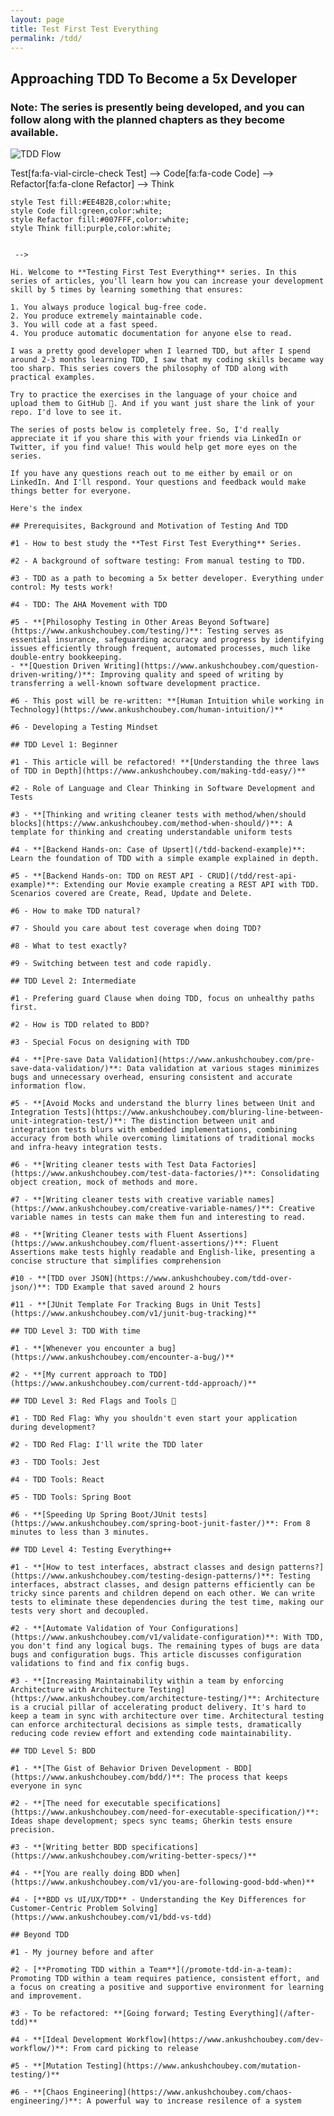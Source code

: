 ```yaml
---
layout: page
title: Test First Test Everything
permalink: /tdd/
---
```


## Approaching TDD To Become a 5x Developer

### Note: **The series is presently being developed, and you can follow along with the planned chapters as they become available.**

![TDD Flow](/images/tdd.png)

<!-- 

```mermaid!
flowchart LR
    Think[fa:fa-brain Think] --> Test[fa:fa-vial-circle-check Test] --> Code[fa:fa-code Code] --> Refactor[fa:fa-clone Refactor] --> Think
    style Test fill:#EE4B2B,color:white;
    style Code fill:green,color:white;
    style Refactor fill:#007FFF,color:white;
    style Think fill:purple,color:white;
```

 -->

Hi. Welcome to **Testing First Test Everything** series. In this series of articles, you'll learn how you can increase your development skill by 5 times by learning something that ensures:

1. You always produce logical bug-free code.
2. You produce extremely maintainable code.
3. You will code at a fast speed.
4. You produce automatic documentation for anyone else to read.

I was a pretty good developer when I learned TDD, but after I spend around 2-3 months learning TDD, I saw that my coding skills became way too sharp. This series covers the philosophy of TDD along with practical examples.

Try to practice the exercises in the language of your choice and upload them to GitHub 🙂. And if you want just share the link of your repo. I'd love to see it.

The series of posts below is completely free. So, I'd really appreciate it if you share this with your friends via LinkedIn or Twitter, if you find value! This would help get more eyes on the series.

If you have any questions reach out to me either by email or on LinkedIn. And I'll respond. Your questions and feedback would make things better for everyone.

Here's the index

## Prerequisites, Background and Motivation of Testing And TDD

#1 - How to best study the **Test First Test Everything** Series.

#2 - A background of software testing: From manual testing to TDD.

#3 - TDD as a path to becoming a 5x better developer. Everything under control: My tests work!

#4 - TDD: The AHA Movement with TDD

#5 - **[Philosophy Testing in Other Areas Beyond Software](https://www.ankushchoubey.com/testing/)**: Testing serves as essential insurance, safeguarding accuracy and progress by identifying issues efficiently through frequent, automated processes, much like double-entry bookkeeping.
- **[Question Driven Writing](https://www.ankushchoubey.com/question-driven-writing/)**: Improving quality and speed of writing by transferring a well-known software development practice.

#6 - This post will be re-written: **[Human Intuition while working in Technology](https://www.ankushchoubey.com/human-intuition/)**

#6 - Developing a Testing Mindset

## TDD Level 1: Beginner

#1 - This article will be refactored! **[Understanding the three laws of TDD in Depth](https://www.ankushchoubey.com/making-tdd-easy/)**

#2 - Role of Language and Clear Thinking in Software Development and Tests

#3 - **[Thinking and writing cleaner tests with method/when/should blocks](https://www.ankushchoubey.com/method-when-should/)**: A template for thinking and creating understandable uniform tests

#4 - **[Backend Hands-on: Case of Upsert](/tdd-backend-example)**: Learn the foundation of TDD with a simple example explained in depth.

#5 - **[Backend Hands-on: TDD on REST API - CRUD](/tdd/rest-api-example)**: Extending our Movie example creating a REST API with TDD. Scenarios covered are Create, Read, Update and Delete.

#6 - How to make TDD natural?

#7 - Should you care about test coverage when doing TDD?

#8 - What to test exactly?

#9 - Switching between test and code rapidly.

## TDD Level 2: Intermediate

#1 - Prefering guard Clause when doing TDD, focus on unhealthy paths first.

#2 - How is TDD related to BDD?

#3 - Special Focus on designing with TDD

#4 - **[Pre-save Data Validation](https://www.ankushchoubey.com/pre-save-data-validation/)**: Data validation at various stages minimizes bugs and unnecessary overhead, ensuring consistent and accurate information flow.

#5 - **[Avoid Mocks and understand the blurry lines between Unit and Integration Tests](https://www.ankushchoubey.com/bluring-line-between-unit-integration-test/)**: The distinction between unit and integration tests blurs with embedded implementations, combining accuracy from both while overcoming limitations of traditional mocks and infra-heavy integration tests.

#6 - **[Writing cleaner tests with Test Data Factories](https://www.ankushchoubey.com/test-data-factories/)**: Consolidating object creation, mock of methods and more.

#7 - **[Writing cleaner tests with creative variable names](https://www.ankushchoubey.com/creative-variable-names/)**: Creative variable names in tests can make them fun and interesting to read.

#8 - **[Writing Cleaner tests with Fluent Assertions](https://www.ankushchoubey.com/fluent-assertions/)**: Fluent Assertions make tests highly readable and English-like, presenting a concise structure that simplifies comprehension

#10 - **[TDD over JSON](https://www.ankushchoubey.com/tdd-over-json/)**: TDD Example that saved around 2 hours

#11 - **[JUnit Template For Tracking Bugs in Unit Tests](https://www.ankushchoubey.com/v1/junit-bug-tracking)**

## TDD Level 3: TDD With time

#1 - **[Whenever you encounter a bug](https://www.ankushchoubey.com/encounter-a-bug/)**

#2 - **[My current approach to TDD](https://www.ankushchoubey.com/current-tdd-approach/)**

## TDD Level 3: Red Flags and Tools 🚩

#1 - TDD Red Flag: Why you shouldn't even start your application during development?

#2 - TDD Red Flag: I'll write the TDD later

#3 - TDD Tools: Jest

#4 - TDD Tools: React

#5 - TDD Tools: Spring Boot

#6 - **[Speeding Up Spring Boot/JUnit tests](https://www.ankushchoubey.com/spring-boot-junit-faster/)**: From 8 minutes to less than 3 minutes.

## TDD Level 4: Testing Everything++

#1 - **[How to test interfaces, abstract classes and design patterns?](https://www.ankushchoubey.com/testing-design-patterns/)**: Testing interfaces, abstract classes, and design patterns efficiently can be tricky since parents and children depend on each other. We can write tests to eliminate these dependencies during the test time, making our tests very short and decoupled.

#2 - **[Automate Validation of Your Configurations](https://www.ankushchoubey.com/v1/validate-configuration)**: With TDD, you don't find any logical bugs. The remaining types of bugs are data bugs and configuration bugs. This article discusses configuration validations to find and fix config bugs.

#3 - **[Increasing Maintainability within a team by enforcing Architecture with Architecture Testing](https://www.ankushchoubey.com/architecture-testing/)**: Architecture is a crucial pillar of accelerating product delivery. It's hard to keep a team in sync with architecture over time. Architectural testing can enforce architectural decisions as simple tests, dramatically reducing code review effort and extending code maintainability.

## TDD Level 5: BDD

#1 - **[The Gist of Behavior Driven Development - BDD](https://www.ankushchoubey.com/bdd/)**: The process that keeps everyone in sync

#2 - **[The need for executable specifications](https://www.ankushchoubey.com/need-for-executable-specification/)**: Ideas shape development; specs sync teams; Gherkin tests ensure precision.

#3 - **[Writing better BDD specifications](https://www.ankushchoubey.com/writing-better-specs/)**

#4 - **[You are really doing BDD when](https://www.ankushchoubey.com/v1/you-are-following-good-bdd-when)**

#4 - [**BDD vs UI/UX/TDD** - Understanding the Key Differences for Customer-Centric Problem Solving](https://www.ankushchoubey.com/v1/bdd-vs-tdd)

## Beyond TDD

#1 - My journey before and after

#2 - [**Promoting TDD within a Team**](/promote-tdd-in-a-team): Promoting TDD within a team requires patience, consistent effort, and a focus on creating a positive and supportive environment for learning and improvement.

#3 - To be refactored: **[Going forward; Testing Everything](/after-tdd)**

#4 - **[Ideal Development Workflow](https://www.ankushchoubey.com/dev-workflow/)**: From card picking to release

#5 - **[Mutation Testing](https://www.ankushchoubey.com/mutation-testing/)**

#6 - **[Chaos Engineering](https://www.ankushchoubey.com/chaos-engineering/)**: A powerful way to increase resilence of a system

